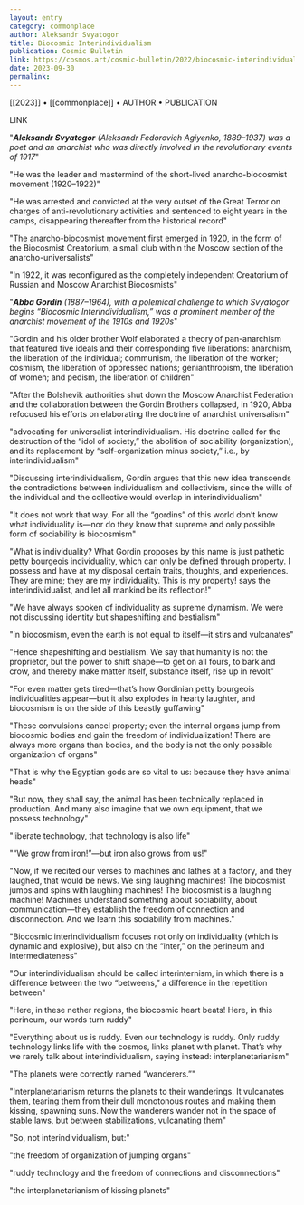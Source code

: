 ```yaml
---
layout: entry
category: commonplace
author: Aleksandr Svyatogor
title: Biocosmic Interindividualism
publication: Cosmic Bulletin
link: https://cosmos.art/cosmic-bulletin/2022/biocosmic-interindividualism
date: 2023-09-30
permalink:
---
```


[[2023]] • [[commonplace]] • AUTHOR • PUBLICATION

LINK

"***Aleksandr Svyatogor*** *(Aleksandr Fedorovich Agiyenko, 1889–1937) was a poet and an anarchist who was directly involved in the revolutionary events of 1917*"

"He was the leader and mastermind of the short-lived anarcho-biocosmist movement (1920–1922)"

"He was arrested and convicted at the very outset of the Great Terror on charges of anti-revolutionary activities and sentenced to eight years in the camps, disappearing thereafter from the historical record"

"The anarcho-biocosmist movement first emerged in 1920, in the form of the Biocosmist Creatorium, a small club within the Moscow section of the anarcho-universalists"

"In 1922, it was reconfigured as the completely independent Creatorium of Russian and Moscow Anarchist Biocosmists"

"***Abba Gordin*** *(1887–1964), with a polemical challenge to which Svyatogor begins “Biocosmic Interindividualism,” was a prominent member of the anarchist movement of the 1910s and 1920s*"

"Gordin and his older brother Wolf elaborated a theory of pan-anarchism that featured five ideals and their corresponding five liberations: anarchism, the liberation of the individual; communism, the liberation of the worker; cosmism, the liberation of oppressed nations; genianthropism, the liberation of women; and pedism, the liberation of children"

"After the Bolshevik authorities shut down the Moscow Anarchist Federation and the collaboration between the Gordin Brothers collapsed, in 1920, Abba refocused his efforts on elaborating the doctrine of anarchist universalism"

"advocating for universalist interindividualism. His doctrine called for the destruction of the “idol of society,” the abolition of sociability (organization), and its replacement by “self-organization minus society,” i.e., by interindividualism"

"Discussing interindividualism, Gordin argues that this new idea transcends the contradictions between individualism and collectivism, since the wills of the individual and the collective would overlap in interindividualism"

"It does not work that way. For all the “gordins” of this world don’t know what individuality is—nor do they know that supreme and only possible form of sociability is biocosmism"

"What is individuality? What Gordin proposes by this name is just pathetic petty bourgeois individuality, which can only be defined through property. I possess and have at my disposal certain traits, thoughts, and experiences. They are mine; they are my individuality. This is my property! says the interindividualist, and let all mankind be its reflection!"

"We have always spoken of individuality as supreme dynamism. We were not discussing identity but shapeshifting and bestialism"

"in biocosmism, even the earth is not equal to itself—it stirs and vulcanates"

"Hence shapeshifting and bestialism. We say that humanity is not the proprietor, but the power to shift shape—to get on all fours, to bark and crow, and thereby make matter itself, substance itself, rise up in revolt"

"For even matter gets tired—that’s how Gordinian petty bourgeois individualities appear—but it also explodes in hearty laughter, and biocosmism is on the side of this beastly guffawing"

"These convulsions cancel property; even the internal organs jump from biocosmic bodies and gain the freedom of individualization! There are always more organs than bodies, and the body is not the only possible organization of organs"

"That is why the Egyptian gods are so vital to us: because they have animal heads"

"But now, they shall say, the animal has been technically replaced in production. And many also imagine that we own equipment, that we possess technology"

"liberate technology, that technology is also life"

"“We grow from iron!”—but iron also grows from us!"

"Now, if we recited our verses to machines and lathes at a factory, and they laughed, that would be news. We sing laughing machines! The biocosmist jumps and spins with laughing machines! The biocosmist is a laughing machine! Machines understand something about sociability, about communication—they establish the freedom of connection and disconnection. And we learn this sociability from machines."

"Biocosmic interindividualism focuses not only on individuality (which is dynamic and explosive), but also on the “inter,” on the perineum and intermediateness"

"Our interindividualism should be called interinternism, in which there is a difference between the two “betweens,” a difference in the repetition between"

"Here, in these nether regions, the biocosmic heart beats! Here, in this perineum, our words turn ruddy"

"Everything about us is ruddy. Even our technology is ruddy. Only ruddy technology links life with the cosmos, links planet with planet. That’s why we rarely talk about interindividualism, saying instead: interplanetarianism"

"The planets were correctly named “wanderers.”"

"Interplanetarianism returns the planets to their wanderings. It vulcanates them, tearing them from their dull monotonous routes and making them kissing, spawning suns. Now the wanderers wander not in the space of stable laws, but between stabilizations, vulcanating them"

"So, not interindividualism, but:"

"the freedom of organization of jumping organs"

"ruddy technology and the freedom of connections and disconnections"

"the interplanetarianism of kissing planets"
